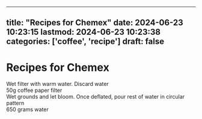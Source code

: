 
---
title: "Recipes for Chemex"
date: 2024-06-23 10:23:15
lastmod: 2024-06-23 10:23:38
categories: ['coffee', 'recipe']
draft: false
---


# Recipes for Chemex

Wet filter with warm water. Discard water  
50g coffee paper filter  
Wet grounds and let bloom. Once deflated, pour rest of water in circular pattern  
650 grams water

<!-- #coffee #recipe #public -->

<!-- {BearID:B14A6ED3-8E95-47A3-B66D-277FDB49145D} -->
